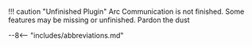 !!! caution "Unfinished Plugin"
    Arc Communication is not finished.  Some features may be missing or unfinished.  Pardon the dust




--8<-- "includes/abbreviations.md"